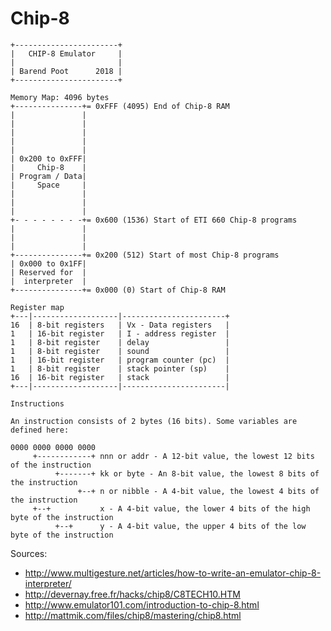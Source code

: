 # Chip-8

    +-----------------------+
    |   CHIP-8 Emulator     |
    |                       |
    | Barend Poot      2018 |
    +-----------------------+

    Memory Map: 4096 bytes
    +---------------+= 0xFFF (4095) End of Chip-8 RAM
    |               |
    |               |
    |               |
    |               |
    |               |
    | 0x200 to 0xFFF|
    |     Chip-8    |
    | Program / Data|
    |     Space     |
    |               |
    |               |
    |               |
    +- - - - - - - -+= 0x600 (1536) Start of ETI 660 Chip-8 programs
    |               |
    |               |
    |               |
    +---------------+= 0x200 (512) Start of most Chip-8 programs
    | 0x000 to 0x1FF|
    | Reserved for  |
    |  interpreter  |
    +---------------+= 0x000 (0) Start of Chip-8 RAM

    Register map
    +---|-------------------|-----------------------+            
    16  | 8-bit registers   | Vx - Data registers   |
    1   | 16-bit register   | I - address register  |
    1   | 8-bit register    | delay                 |
    1   | 8-bit register    | sound                 |
    1   | 16-bit register   | program counter (pc)  |
    1   | 8-bit register    | stack pointer (sp)    |
    16  | 16-bit register   | stack                 |
    +---|-------------------|-----------------------|

    Instructions

    An instruction consists of 2 bytes (16 bits). Some variables are defined here:

    0000 0000 0000 0000
         +------------+ nnn or addr - A 12-bit value, the lowest 12 bits of the instruction
              +-------+ kk or byte - An 8-bit value, the lowest 8 bits of the instruction
                   +--+ n or nibble - A 4-bit value, the lowest 4 bits of the instruction
         +--+           x - A 4-bit value, the lower 4 bits of the high byte of the instruction 
              +--+      y - A 4-bit value, the upper 4 bits of the low byte of the instruction 


Sources:
- http://www.multigesture.net/articles/how-to-write-an-emulator-chip-8-interpreter/
- http://devernay.free.fr/hacks/chip8/C8TECH10.HTM
- http://www.emulator101.com/introduction-to-chip-8.html
- http://mattmik.com/files/chip8/mastering/chip8.html
